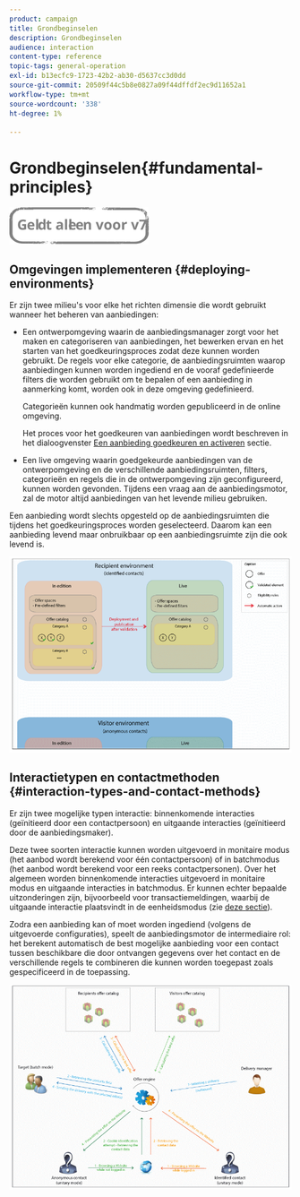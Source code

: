 ```yaml
---
product: campaign
title: Grondbeginselen
description: Grondbeginselen
audience: interaction
content-type: reference
topic-tags: general-operation
exl-id: b13ecfc9-1723-42b2-ab30-d5637cc3d0dd
source-git-commit: 20509f44c5b8e0827a09f44dffdf2ec9d11652a1
workflow-type: tm+mt
source-wordcount: '338'
ht-degree: 1%

---
```


# Grondbeginselen{#fundamental-principles}

![](../../assets/v7-only.svg)

## Omgevingen implementeren {#deploying-environments}

Er zijn twee milieu&#39;s voor elke het richten dimensie die wordt gebruikt wanneer het beheren van aanbiedingen:

* Een ontwerpomgeving waarin de aanbiedingsmanager zorgt voor het maken en categoriseren van aanbiedingen, het bewerken ervan en het starten van het goedkeuringsproces zodat deze kunnen worden gebruikt. De regels voor elke categorie, de aanbiedingsruimten waarop aanbiedingen kunnen worden ingediend en de vooraf gedefinieerde filters die worden gebruikt om te bepalen of een aanbieding in aanmerking komt, worden ook in deze omgeving gedefinieerd.

   Categorieën kunnen ook handmatig worden gepubliceerd in de online omgeving.

   Het proces voor het goedkeuren van aanbiedingen wordt beschreven in het dialoogvenster [Een aanbieding goedkeuren en activeren](../../interaction/using/approving-and-activating-an-offer.md) sectie.

* Een live omgeving waarin goedgekeurde aanbiedingen van de ontwerpomgeving en de verschillende aanbiedingsruimten, filters, categorieën en regels die in de ontwerpomgeving zijn geconfigureerd, kunnen worden gevonden. Tijdens een vraag aan de aanbiedingsmotor, zal de motor altijd aanbiedingen van het levende milieu gebruiken.

Een aanbieding wordt slechts opgesteld op de aanbiedingsruimten die tijdens het goedkeuringsproces worden geselecteerd. Daarom kan een aanbieding levend maar onbruikbaar op een aanbiedingsruimte zijn die ook levend is.

![](assets/architecture_interaction1.png)

## Interactietypen en contactmethoden {#interaction-types-and-contact-methods}

Er zijn twee mogelijke typen interactie: binnenkomende interacties (geïnitieerd door een contactpersoon) en uitgaande interacties (geïnitieerd door de aanbiedingsmaker).

Deze twee soorten interactie kunnen worden uitgevoerd in monitaire modus (het aanbod wordt berekend voor één contactpersoon) of in batchmodus (het aanbod wordt berekend voor een reeks contactpersonen). Over het algemeen worden binnenkomende interacties uitgevoerd in monitaire modus en uitgaande interacties in batchmodus. Er kunnen echter bepaalde uitzonderingen zijn, bijvoorbeeld voor transactiemeldingen, waarbij de uitgaande interactie plaatsvindt in de eenheidsmodus (zie [deze sectie](../../message-center/using/about-transactional-messaging.md)).

Zodra een aanbieding kan of moet worden ingediend (volgens de uitgevoerde configuraties), speelt de aanbiedingsmotor de intermediaire rol: het berekent automatisch de best mogelijke aanbieding voor een contact tussen beschikbare die door ontvangen gegevens over het contact en de verschillende regels te combineren die kunnen worden toegepast zoals gespecificeerd in de toepassing.

![](assets/architecture_interaction2.png)
